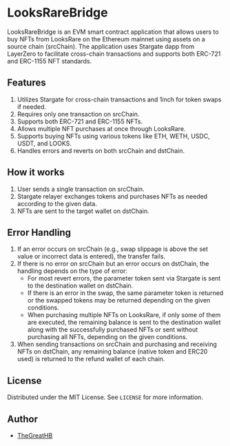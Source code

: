 # LooksRareBridge

LooksRareBridge is an EVM smart contract application that allows users to buy NFTs from LooksRare on the Ethereum mainnet using assets on a source chain (srcChain). The application uses Stargate dapp from LayerZero to facilitate cross-chain transactions and supports both ERC-721 and ERC-1155 NFT standards.

## Features

1. Utilizes Stargate for cross-chain transactions and 1inch for token swaps if needed.
2. Requires only one transaction on srcChain.
3. Supports both ERC-721 and ERC-1155 NFTs.
4. Allows multiple NFT purchases at once through LooksRare.
5. Supports buying NFTs using various tokens like ETH, WETH, USDC, USDT, and LOOKS.
6. Handles errors and reverts on both srcChain and dstChain.

## How it works

1. User sends a single transaction on srcChain.
2. Stargate relayer exchanges tokens and purchases NFTs as needed according to the given data.
3. NFTs are sent to the target wallet on dstChain.

## Error Handling

1. If an error occurs on srcChain (e.g., swap slippage is above the set value or incorrect data is entered), the transfer fails.
2. If there is no error on srcChain but an error occurs on dstChain, the handling depends on the type of error:
   - For most revert errors, the parameter token sent via Stargate is sent to the destination wallet on dstChain.
   - If there is an error in the swap, the same parameter token is returned or the swapped tokens may be returned depending on the given conditions.
   - When purchasing multiple NFTs on LooksRare, if only some of them are executed, the remaining balance is sent to the destination wallet along with the successfully purchased NFTs or sent without purchasing all NFTs, depending on the given conditions.
3. When sending transactions on srcChain and purchasing and receiving NFTs on dstChain, any remaining balance (native token and ERC20 used) is returned to the refund wallet of each chain.

## License

Distributed under the MIT License. See `LICENSE` for more information.

## Author

- [TheGreatHB](https://twitter.com/TheGreatHB_/)
